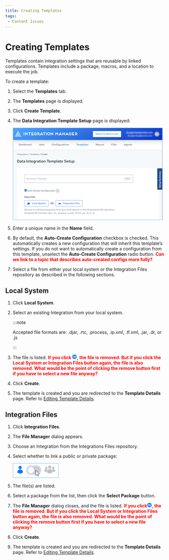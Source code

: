 ```yaml
---
title: Creating Templates
tags:
 - Content Issues
---
```


# Creating Templates

Templates contain integration settings that are reusable by linked configurations. Templates include a package, macros, and a location to execute the job.

To create a template:

1. Select the **Templates** tab.
2. The **Templates** page is displayed.
3. Click **Create Template**. 
4. The **Data Integration Template Setup** page is displayed:

   ![Template-Setup 1](/img/Template-Setup1.png)

5. Enter a unique name in the **Name** field.
6. By default, the **Auto-Create Configuration** checkbox is checked. This automatically creates a new configuration that will inherit this template’s settings. If you do not want to automatically create a configuration from this template, unselect the **Auto-Create Configuration** radio button. **<font color="red">Can we link to a topic that describes auto-created configs more fully?</font>**
7. Select a file from either your local system or the Integration Files repository as described in the following sections.

## Local System

1. Click **Local System**.
2. Select an existing Integration from your local system.

    :::note

    Accepted file formats are: .djar, .rtc, .process, .ip.xml, .tf.xml, .jar, .dr, or .js

    :::

3. The file is listed. **<font color="red">If you click ![unlink](/img/icons/unlink.png), the file is removed. But if you click the Local System or Integration Files button again, the file is also removed. What would be the point of clicking the remove button first if you have to select a new file anyway? </font>**

4. Click **Create**.
5. The template is created and you are redirected to the **Template Details** page. Refer to [Editing Template Details](./editing-template-details).

## Integration Files

1. Click **Integration Files**.
2. The **File Manager** dialog appears.
3. Choose an Integration from the Integrations Files repository.
4. Select whether to link a public or private package:

   ![Private Public Toggle](/img/icons/Private-Public-Toggle.png)

5. The file(s) are listed.
6. Select a package from the list, then click the **Select Package** button.
7. The **File Manager** dialog closes, and the file is listed. **<font color="red">If you click![unlink](/img/icons/unlink.png), the file is removed. But if you click the Local System or Integration Files button again, the file is also removed. What would be the point of clicking the remove button first if you have to select a new file anyway? </font>**
8. Click **Create**.
9. The template is created and you are redirected to the **Template Details** page. Refer to [Editing Template Details](./editing-template-details).